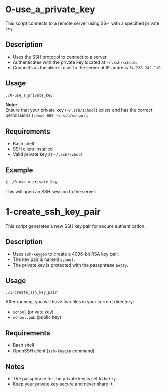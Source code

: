 # 0-use_a_private_key

This script connects to a remote server using SSH with a specified private key.

## Description

- Uses the SSH protocol to connect to a server.
- Authenticates with the private key located at `~/.ssh/school`.
- Connects as the `ubuntu` user to the server at IP address `34.238.242.118`.

## Usage

```bash
./0-use_a_private_key
```

**Note:**  
Ensure that your private key (`~/.ssh/school`) exists and has the correct permissions (`chmod 600 ~/.ssh/school`).

## Requirements

- Bash shell
- SSH client installed
- Valid private key at `~/.ssh/school`

## Example

```bash
$ ./0-use_a_private_key
```

This will open an SSH session to the server.

# 1-create_ssh_key_pair

This script generates a new SSH key pair for secure authentication.

## Description

- Uses `ssh-keygen` to create a 4096-bit RSA key pair.
- The key pair is named `school`.
- The private key is protected with the passphrase `betty`.

## Usage

```bash
./1-create_ssh_key_pair
```

After running, you will have two files in your current directory:
- `school` (private key)
- `school.pub` (public key)

## Requirements

- Bash shell
- OpenSSH client (`ssh-keygen` command)

## Notes

- The passphrase for the private key is set to `betty`.
- Keep your private key secure and never share it.

